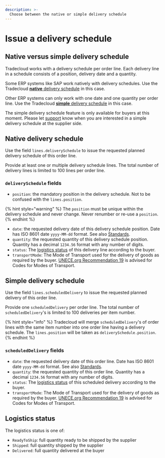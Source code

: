 ```yaml
---
description: >-
  Choose between the native or simple delivery schedule
---
```


# Issue a delivery schedule

## Native versus simple delivery schedule

Tradecloud works with a delivery schedule per order line.
Each delivery line in a schedule consists of a position, delivery date and a quantity.

Some ERP systems like SAP work natively with delivery schedules.
Use the Tradecloud [**native** delivery schedule](#native-delivery-schedule) in this case.

Other ERP systems can only work with one date and one quantity per order line.
Use the Tradecloud [**simple** delivery schedule](#simple-delivery-schedule) in this case.

The simple delivery schedule feature is only available for buyers at this moment.
Please let [support](support.md) know when you are interested in a simple delivery schedule at the supplier side.

## Native delivery schedule

Use the field `lines.deliverySchedule` to issue the requested planned delivery schedule of this order line. 

Provide at least one or multiple delivery schedule lines. The total number of delivery lines is limited to 100 lines per order line.

### `deliverySchedule` fields

* `position`: the mandatory position in the delivery schedule. Not to be confused with the `lines.position`.

{% hint style="warning" %}
The `position` must be unique within the delivery schedule and never change. Never renumber or re-use a `position`.
{% endhint %}

* `date`: the requested delivery date of this delivery schedule position. Date has ISO 8601 date `yyyy-MM-dd` format. See also [Standards](../../api/standards.md).
* `quantity`: the requested quantity of this delivery schedule position. Quantity has a decimal `1234.56` format with any number of digits.
* `status`: The [logistics status](#logistics-status) of this delivery line according to the buyer.
* `transportMode`: The Mode of Transport used for the delivery of goods as required by the buyer. [UNECE.org Recommendation 19](https://tfig.unece.org/contents/recommendation-19.htm) is advised for Codes for Modes of Transport.

## Simple delivery schedule

Use the field `lines.scheduledDelivery` to issue the requested planned delivery of this order line.

Provide one `scheduledDelivery` per order line. The total number of `scheduledDelivery`'s is limited to 100 deliveries per item number.

{% hint style="info" %}
Tradecloud will merge `scheduledDelivery`'s of order lines with the same item number into one order line having a delivery schedule. The `lines.position` will be taken as `deliverySchedule.position`. 
{% endhint %}

### `scheduledDelivery` fields

* `date`: the requested delivery date of this order line. Date has ISO 8601 date `yyyy-MM-dd` format. See also [Standards](../../api/standards.md).
* `quantity`: the requested quantity of this order line. Quantity has a decimal `1234.56` format with any number of digits.
* `status`: The [logistics status](#logistics-status) of this scheduled delivery according to the buyer.
* `transportMode`: The Mode of Transport used for the delivery of goods as required by the buyer. [UNECE.org Recommendation 19](https://tfig.unece.org/contents/recommendation-19.htm) is advised for Codes for Modes of Transport.

## Logistics status

The logistics status is one of:

* `ReadyToShip`: full quantity ready to be shipped by the supplier
* `Shipped`: full quantity shipped by the supplier
* `Delivered`: full quantity delivered at the buyer

